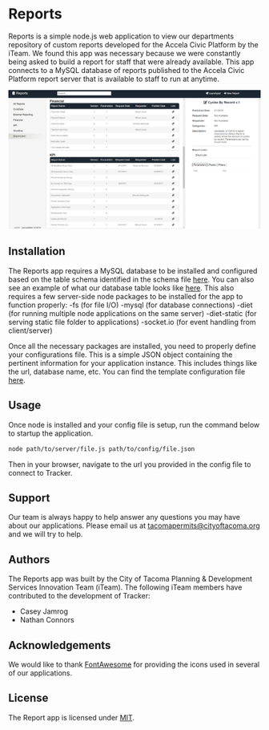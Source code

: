 # Reports

Reports is a simple node.js web application to view our departments repository of custom reports developed for the Accela Civic Platform by the iTeam. We found this app was necessary because we were constantly being asked to build a report for staff that were already available. This app connects to a MySQL database of reports published to the Accela Civic Platform report server that is available to staff to run at anytime.

![](./reports.png)

## Installation

The Reports app requires a MySQL database to be installed and configured based on the table schema identified in the schema file [here](./reportSchema.sql). You can also see an example of what our database table looks like [here](.reportDatabaseExample.png). This also requires a few server-side node packages to be installed for the app to function properly:
-fs (for file I/O)
-mysql (for database connections)
-diet (for running multiple node applications on the same server)
-diet-static (for serving static file folder to applications)
-socket.io (for event handling from client/server)

Once all the necessary packages are installed, you need to properly define your configurations file. This is a simple JSON object containing the pertinent information for your application instance. This includes things like the url, database name, etc. You can find the template configuration file [here](./template-config.json).

## Usage

Once node is installed and your config file is setup, run the command below to startup the application.

```bash
node path/to/server/file.js path/to/config/file.json
```

Then in your browser, navigate to the url you provided in the config file to connect to Tracker.

## Support

Our team is always happy to help answer any questions you may have about our applications. Please email us at tacomapermits@cityoftacoma.org and we will try to help.

## Authors

The Reports app was built by the City of Tacoma Planning & Development Services Innovation Team (iTeam). The following iTeam members have contributed to the development of Tracker:
- Casey Jamrog
- Nathan Connors

## Acknowledgements

We would like to thank [FontAwesome](https://fontawesome.com/) for providing the icons used in several of our applications. 

## License

The Report app is licensed under [MIT](https://opensource.org/licenses/MIT).
